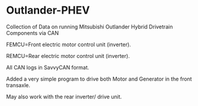 # Outlander-PHEV
Collection of Data on running Mitsubishi Outlander Hybrid Drivetrain Components via CAN

FEMCU=Front electric motor control unit (inverter).

REMCU=Rear electric motor control unit (inverter).

All CAN logs in SavvyCAN format.


Added a very simple program to drive both Motor and Generator in the front transaxle.

May also work with the rear inverter/ drive unit.
